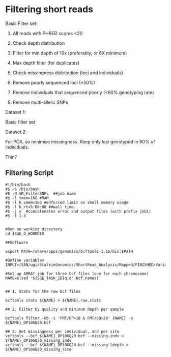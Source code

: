 # Filtering short reads

Basic Filter set: 

1. All reads with PHRED scores <20

2. Check depth distribution 

3. Filter for min depth of 10x (preferably, or 6X minimum)

4. Max depth filter (for duplicates)

5. Check missingness distribution (loci and individuals)

6. Remove poorly sequenced loci (<50%)

7. Remove individuals that sequenced poorly (<60% genotyping rate)

8. Remove multi-allelic SNPs


Dataset 1: 

Basic filter set


Dataset 2: 

For PCA, so minimise missingness. Keep only loci genotyped in 90% of individuals. 

Thin? 


## Filtering Script


```
#!/bin/bash
#$ -S /bin/bash
#$ -N SR_FilterSNPs  ##job name
#$ -l tmem=16G #RAM
#$ -l h_vmem=16G #enforced limit on shell memory usage
#$ -l h_rt=5:00:00 ##wall time.  
#$ -j y  #concatenates error and output files (with prefix job1)
#$ -t 1-3


#Run on working directory
cd $SGE_O_WORKDIR 

##Software

export PATH=/share/apps/genomics/bcftools-1.15/bin:$PATH

#Define variables
INPUT=/SAN/ugi/StalkieGenomics/ShortRead_Analysis/Mapped/FINISHED/Variant_calling_SR

#Set up ARRAY job for three bcf files (one for each chromosome)
NAME=$(sed "${SGE_TASK_ID}q;d" bcf.names)


## 1. Stats for the raw bcf files

bcftools stats ${NAME} > ${NAME}.raw.stats

## 2. Filter by quality and minimum depth per sample

bcftools filter -Ob -i 'FMT/DP>10 & FMT/GQ>20' {NAME} -o ${NAME}_DP10GQ20.bcf

## 3. Get missingness per individual, and per site
vcftools --bcf ${NAME}_DP10GQ20.bcf --missing-indv > ${NAME}_DP10GQ20_missing_indv
vcftools --bcf ${NAME}_DP10GQ20.bcf --missing-ldepth > ${NAME}_DP10GQ20_missing_site

```

